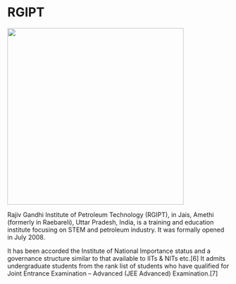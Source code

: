 <!DOCTYPE html>
<html>
<title>task 2</title>
<head>
<h1>                     RGIPT</h1> 
</head>
<body>

<img src ="https://upload.wikimedia.org/wikipedia/en/9/91/Rajiv_Gandhi_Institute_of_Petroleum_Technology.png" height=400 breadth=500>
<p>Rajiv Gandhi Institute of Petroleum Technology (RGIPT), in Jais, Amethi (formerly in Raebareli), Uttar Pradesh, India, is a training and education institute focusing on STEM and petroleum industry. It was formally opened in July 2008.

It has been accorded the Institute of National Importance status and a governance structure similar to that available to IITs & NITs etc.[6] It admits undergraduate students from the rank list of students who have qualified for Joint Entrance Examination – Advanced (JEE Advanced) Examination.[7]</p>
<div></div>
</body>
</html>
